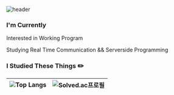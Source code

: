 ![header](https://capsule-render.vercel.app/api?type=waving&color=auto&height=300&section=header&text=Berom&fontSize=90&animation=fadeIn&fontAlignY=38&desc=기록을%20지향하는%20개발자가%20되고싶습니다&descAlignY=51&descAlign=62)

### I'm Currently
Interested in Working Program 

Studying Real Time Communication && Serverside Programming
### I Studied These Things ✏️
![Top Langs](https://github-readme-stats.vercel.app/api/top-langs/?username=goberomsu&hide=html,css&layout=compact) |![Solved.ac프로필](http://mazassumnida.wtf/api/v2/generate_badge?boj=310o)
|--|--|
